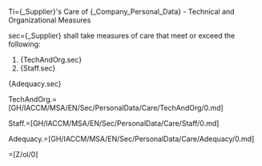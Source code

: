 Ti={_Supplier}'s Care of {_Company_Personal_Data} - Technical and Organizational Measures

sec={_Supplier} shall take measures of care that meet or exceed the following: <ol><li>{TechAndOrg.sec}</li><li>{Staff.sec}</li></ol>{Adequacy.sec}

TechAndOrg.=[GH/IACCM/MSA/EN/Sec/PersonalData/Care/TechAndOrg/0.md]

Staff.=[GH/IACCM/MSA/EN/Sec/PersonalData/Care/Staff/0.md]

Adequacy.=[GH/IACCM/MSA/EN/Sec/PersonalData/Care/Adequacy/0.md]

=[Z/ol/0]